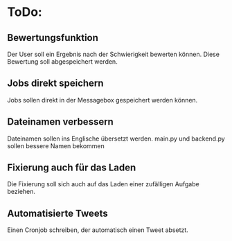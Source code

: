 # ToDo:
## Bewertungsfunktion
Der User soll ein Ergebnis nach der Schwierigkeit bewerten können.
Diese Bewertung soll abgespeichert werden.
## Jobs direkt speichern
Jobs sollen direkt in der Messagebox gespeichert werden können.
## Dateinamen verbessern
Dateinamen sollen ins Englische übersetzt werden. main.py und backend.py sollen bessere Namen bekommen
## Fixierung auch für das Laden
Die Fixierung soll sich auch auf das Laden einer zufälligen Aufgabe beziehen.
## Automatisierte Tweets
Einen Cronjob schreiben, der automatisch einen Tweet absetzt.